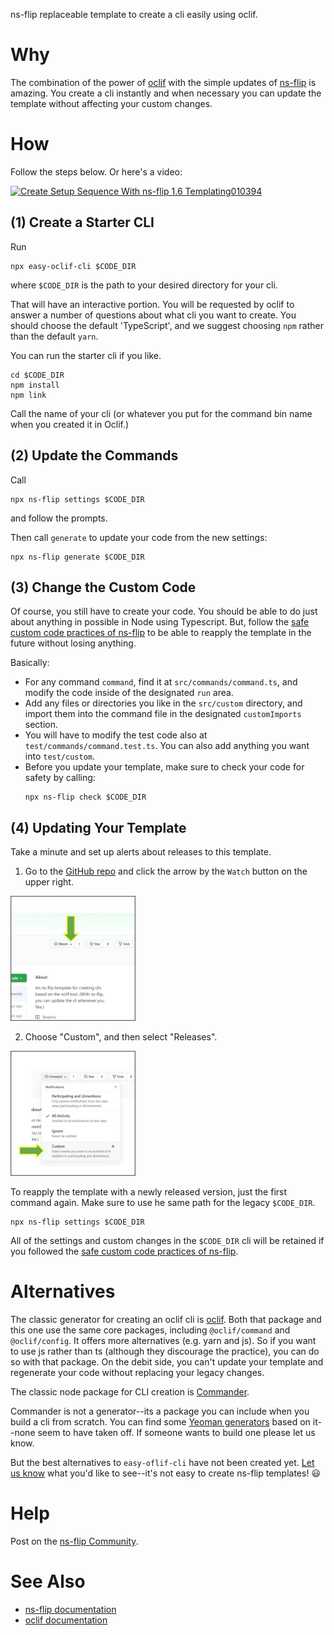 ns-flip replaceable template to create a cli easily using oclif.

# Why

The combination of the power of [oclif](https://oclif.io/) with the simple updates of [ns-flip](https://ns-flip.nostack.net/) is amazing.  You create a cli instantly and when necessary you can update the template without affecting your custom changes.

# How
Follow the steps below.  Or here's a video:

[![Create Setup Sequence With ns-flip 1.6 Templating010394](http://img.youtube.com/vi/L_pKk148_O4/0.jpg)](http://www.youtube.com/watch?v=L_pKk148_O4)

## (1) Create a Starter CLI
Run
```
npx easy-oclif-cli $CODE_DIR
```
where `$CODE_DIR` is the path to your desired directory for your cli.

That will have an interactive portion.  You will be requested by oclif to answer a number of questions about what cli you want to create. You should choose the default 'TypeScript', and we suggest choosing `npm` rather than the default `yarn`.

You can run the starter cli if you like.
```
cd $CODE_DIR
npm install
npm link
```
Call the name of your cli (or whatever you put for the command bin name when you created it in Oclif.)

## (2) Update the Commands
Call 
```
npx ns-flip settings $CODE_DIR
```
and follow the prompts.

Then call `generate` to update your code from the new settings:
```
npx ns-flip generate $CODE_DIR
```

## (3) Change the Custom Code
Of course, you still have to create your code.  You should be able to do just about anything in possible in Node using Typescript.  But, follow the [safe custom code practices of ns-flip](https://ns-flip.nostack.net/Safe-Custom-Code) to be able to reapply the template in the future without losing anything.

Basically:
* For any command `command`, find it at `src/commands/command.ts`, and modify the code inside of the designated `run` area.
* Add any files or directories you like in the `src/custom` directory, and import them into the command file in the designated `customImports` section.
* You will have to modify the test code also at `test/commands/command.test.ts`.  You can also add anything you want into `test/custom`.
* Before you update your template, make sure to check your code for safety by calling:
    ``` 
    npx ns-flip check $CODE_DIR
    ```
## (4) Updating Your Template
Take a minute and set up alerts about releases to this template.
1. Go to the [GitHub repo](https://github.com/YizYah/easy-oclif-cli) and click the arrow by the `Watch` button on the upper right.

<img src="images/2.jpg" alt="Watch Button" title="Watch" width="200">

2. Choose "Custom", and then select "Releases".

<img src="images/3.jpg" alt="Watch Releases" title="Releases" width="200">

To reapply the template with a newly released version, just the first command again.  Make sure to use he same path for the legacy `$CODE_DIR`.
```
npx ns-flip settings $CODE_DIR
```
All of the settings and custom changes in the `$CODE_DIR` cli will be retained if you followed the [safe custom code practices of ns-flip](https://ns-flip.nostack.net/Safe-Custom-Code).

# Alternatives
The classic generator for creating an oclif cli is [oclif](https://www.npmjs.com/package/oclif). Both that package and this one use the same core packages, including `@oclif/command` and `@oclif/config`. It offers more alternatives (e.g. yarn and js). So if you want to use js rather than ts (although they discourage the practice), you can do so with that package.  On the debit side, you can't update your template and regenerate your code without replacing your legacy changes.


  The classic node package for CLI creation is [Commander](https://www.npmjs.com/package/commander).

Commander is not a generator--its a package you can include when you build a cli from scratch.  You can find some [Yeoman generators](https://yeoman.io/generators/) based on it--none seem to have taken off. If someone wants to build one please let us know.

But the best alternatives to `easy-oflif-cli` have not been created yet.  [Let us know](https://spectrum.chat/ns-flip?tab=posts) what you'd like to see--it's not easy to create ns-flip templates! :smiley:

# Help
Post on the [ns-flip Community](https://spectrum.chat/ns-flip?tab=posts).

# See Also
* [ns-flip documentation](https://ns-flip.nostack.net/Home)
* [oclif documentation](https://oclif.io/docs/commands)
